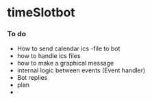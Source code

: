 # timeSlotbot

### To do
- How to send calendar ics -file to bot
- how to handle ics files
- how to make a graphical message
- internal logic between events (Event handler)
- Bot replies
- plan
- 
